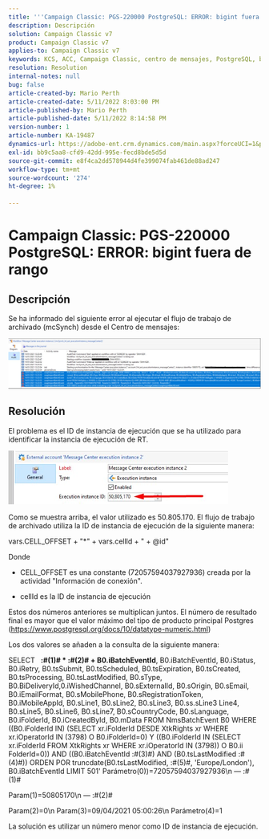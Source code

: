 ```yaml
---
title: '''Campaign Classic: PGS-220000 PostgreSQL: ERROR: bigint fuera de rango"'
description: Descripción
solution: Campaign Classic v7
product: Campaign Classic v7
applies-to: Campaign Classic v7
keywords: KCS, ACC, Campaign Classic, centro de mensajes, PostgreSQL, bigint
resolution: Resolution
internal-notes: null
bug: false
article-created-by: Mario Perth
article-created-date: 5/11/2022 8:03:00 PM
article-published-by: Mario Perth
article-published-date: 5/11/2022 8:14:58 PM
version-number: 1
article-number: KA-19487
dynamics-url: https://adobe-ent.crm.dynamics.com/main.aspx?forceUCI=1&pagetype=entityrecord&etn=knowledgearticle&id=7d927154-65d1-ec11-a7b5-00224809c556
exl-id: bb9c5aa8-cfd9-42dd-995e-fecd8bde5d5d
source-git-commit: e8f4ca2dd578944d4fe399074fab461de88ad247
workflow-type: tm+mt
source-wordcount: '274'
ht-degree: 1%

---
```


# Campaign Classic: PGS-220000 PostgreSQL: ERROR: bigint fuera de rango

## Descripción


Se ha informado del siguiente error al ejecutar el flujo de trabajo de archivado (mcSynch) desde el Centro de mensajes:

![](assets/___9537defc-66d1-ec11-a7b5-00224809c556___.png)




## Resolución


El problema es el ID de instancia de ejecución que se ha utilizado para identificar la instancia de ejecución de RT.

![](assets/b19e48ed-65d1-ec11-a7b5-00224809c556.png)

Como se muestra arriba, el valor utilizado es 50.805.170. El flujo de trabajo de archivado utiliza la ID de instancia de ejecución de la siguiente manera:

vars.CELL_OFFSET + &quot;\*&quot; + vars.cellId + &quot; + @id&quot;

Donde

- CELL_OFFSET es una constante (72057594037927936) creada por la actividad &quot;Información de conexión&quot;.

- cellId es la ID de instancia de ejecución

Estos dos números anteriores se multiplican juntos. El número de resultado final es mayor que el valor máximo del tipo de producto principal Postgres (https://www.postgresql.org/docs/10/datatype-numeric.html)

Los dos valores se añaden a la consulta de la siguiente manera:

SELECT   <b>:#(1)# \* :#(2)# + B0.iBatchEventId</b>, B0.iBatchEventId, B0.iStatus, B0.iRetry, B0.tsSubmit, B0.tsScheduled, B0.tsExpiration, B0.tsCreated, B0.tsProcessing, B0.tsLastModified, B0.sType, B0.BiDeliveryId,0.iWishedChannel, B0.sExternalId, B0.sOrigin, B0.sEmail, B0.iEmailFormat, B0.sMobilePhone, B0.sRegistrationToken, B0.iMobileAppId, B0.sLine1, B0.sLine2, B0.sLine3, B0.ss.sLine3 Line4, B0.sLine5, B0.sLine6, B0.sLine7, B0.sCountryCode, B0.sLanguage, B0.iFolderId, B0.iCreatedById, B0.mData FROM NmsBatchEvent B0 WHERE ((B0.iFolderId IN) (SELECT xr.iFolderId DESDE XtkRights xr WHERE xr.iOperatorId IN (3798) O B0.iFolderId=0) Y ((B0.iFolderId IN (SELECT xr.iFolderId FROM XtkRights xr WHERE xr.iOperatorId IN (3798)) O B0.ii FolderId=0)) AND ((B0.iBatchEventId :#(3)#) AND (B0.tsLastModified :#(4)#)) ORDEN POR truncdate(B0.tsLastModified, :#(5)#, &#39;Europe/London&#39;), B0.iBatchEventId LIMIT 501&#39; Parámetro(0))=72057594037927936\n — :#(1)#

Param(1)=50805170\n — :#(2)#

Param(2)=0\n Param(3)=09/04/2021 05:00:26\n Parámetro(4)=1

La solución es utilizar un número menor como ID de instancia de ejecución.
